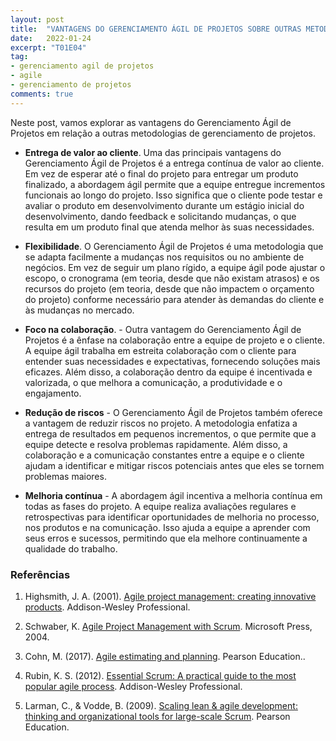 ```yaml
---
layout: post
title:  "VANTAGENS DO GERENCIAMENTO ÁGIL DE PROJETOS SOBRE OUTRAS METODOLOGIAS"
date:   2022-01-24
excerpt: "T01E04"
tag:
- gerenciamento agil de projetos
- agile
- gerenciamento de projetos
comments: true
---
```

Neste post, vamos explorar as vantagens do Gerenciamento Ágil de Projetos em relação a outras metodologias de gerenciamento de projetos.

- **Entrega de valor ao cliente**. Uma das principais vantagens do Gerenciamento Ágil de Projetos é a entrega contínua de valor ao cliente. Em vez de esperar até o final do projeto para entregar um produto finalizado, a abordagem ágil permite que a equipe entregue incrementos funcionais ao longo do projeto. Isso significa que o cliente pode testar e avaliar o produto em desenvolvimento durante um estágio inicial do desenvolvimento, dando feedback e solicitando mudanças, o que resulta em um produto final que atenda melhor às suas necessidades.

- **Flexibilidade**. O Gerenciamento Ágil de Projetos é uma metodologia que se adapta facilmente a mudanças nos requisitos ou no ambiente de negócios. Em vez de seguir um plano rígido, a equipe ágil pode ajustar o escopo, o cronograma (em teoria, desde que não existam atrasos) e os recursos do projeto (em teoria, desde que não impactem o orçamento do projeto) conforme necessário para atender às demandas do cliente e às mudanças no mercado.

- **Foco na colaboração**. - Outra vantagem do Gerenciamento Ágil de Projetos é a ênfase na colaboração entre a equipe de projeto e o cliente. A equipe ágil trabalha em estreita colaboração com o cliente para entender suas necessidades e expectativas, fornecendo soluções mais eficazes. Além disso, a colaboração dentro da equipe é incentivada e valorizada, o que melhora a comunicação, a produtividade e o engajamento.

- **Redução de riscos** - O Gerenciamento Ágil de Projetos também oferece a vantagem de reduzir riscos no projeto. A metodologia enfatiza a entrega de resultados em pequenos incrementos, o que permite que a equipe detecte e resolva problemas rapidamente. Além disso, a colaboração e a comunicação constantes entre a equipe e o cliente ajudam a identificar e mitigar riscos potenciais antes que eles se tornem problemas maiores.

- **Melhoria contínua** - A abordagem ágil incentiva a melhoria contínua em todas as fases do projeto. A equipe realiza avaliações regulares e retrospectivas para identificar oportunidades de melhoria no processo, nos produtos e na comunicação. Isso ajuda a equipe a aprender com seus erros e sucessos, permitindo que ela melhore continuamente a qualidade do trabalho.

### Referências

1. Highsmith, J. A. (2001). [Agile project management: creating innovative products](https://amzn.to/40aRnoo). Addison-Wesley Professional.

2. Schwaber, K. [Agile Project Management with Scrum](https://amzn.to/3A6kAGt). Microsoft Press, 2004.

3. Cohn, M. (2017). [Agile estimating and planning](https://amzn.to/3UR7iqT). Pearson Education..

4. Rubin, K. S. (2012). [Essential Scrum: A practical guide to the most popular agile process](https://amzn.to/3L556c6). Addison-Wesley Professional.

5. Larman, C., & Vodde, B. (2009). [Scaling lean & agile development: thinking and organizational tools for large-scale Scrum](https://amzn.to/3ooeQ8g). Pearson Education.